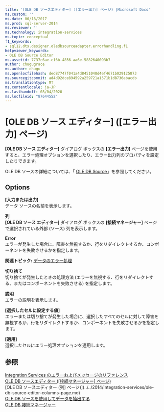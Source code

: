 ```yaml
---
title: '[OLE DB ソースエディター] ([エラー出力] ページ) |Microsoft Docs'
ms.custom: ''
ms.date: 06/13/2017
ms.prod: sql-server-2014
ms.reviewer: ''
ms.technology: integration-services
ms.topic: conceptual
f1_keywords:
- sql12.dts.designer.oledbsourceadapter.errorhandling.f1
helpviewer_keywords:
- OLE DB Source Editor
ms.assetid: 7737c6ae-c16b-4856-aa6e-5882640093b7
author: chugugrace
ms.author: chugu
ms.openlocfilehash: ded87747f041a4d8451048d4ef4671b029125873
ms.sourcegitcommit: ad4d92dce894592a259721a1571b1d8736abacdb
ms.translationtype: MT
ms.contentlocale: ja-JP
ms.lasthandoff: 08/04/2020
ms.locfileid: "87644552"
---
```

# <a name="ole-db-source-editor-error-output-page"></a>[OLE DB ソース エディター] ([エラー出力] ページ)
  **[OLE DB ソース エディター]** ダイアログ ボックスの **[エラー出力]** ページを使用すると、エラー処理オプションを選択したり、エラー出力列のプロパティを設定したりできます。  
  
 OLE DB ソースの詳細については、「 [OLE DB Source](data-flow/ole-db-source.md)」を参照してください。  
  
## <a name="options"></a>Options  
 **[入力または出力]**  
 データ ソースの名前を表示します。  
  
 **列**  
 **[OLE DB ソース エディター]** ダイアログ ボックスの **[接続マネージャー]** ページで選択されている外部 (ソース) 列を表示します。  
  
 **Error**  
 エラーが発生した場合に、障害を無視するか、行をリダイレクトするか、コンポーネントを失敗させるかを指定します。  
  
 **関連トピック:** [データのエラー処理](data-flow/error-handling-in-data.md)  
  
 **切り捨て**  
 切り捨てが発生したときの処理方法 (エラーを無視する、行をリダイレクトする、またはコンポーネントを失敗させる) を指定します。  
  
 **説明**  
 エラーの説明を表示します。  
  
 **[選択したセルに設定する値]**  
 エラーまたは切り捨てが発生した場合に、選択したすべてのセルに対して障害を無視するか、行をリダイレクトするか、コンポーネントを失敗させるかを指定します。  
  
 **[適用]**  
 選択したセルにエラー処理オプションを適用します。  
  
## <a name="see-also"></a>参照  
 [Integration Services のエラーおよびメッセージのリファレンス](../../2014/integration-services/integration-services-error-and-message-reference.md)   
 [OLE DB ソースエディター &#40;[接続マネージャー] ページ&#41;](../../2014/integration-services/ole-db-source-editor-connection-manager-page.md)   
 [OLE DB ソースエディター &#40;列] ページ&#41;](../../2014/integration-services/ole-db-source-editor-columns-page.md)   
 [OLE DB ソースを使用してデータを抽出する](data-flow/extract-data-by-using-the-ole-db-source.md)   
 [OLE DB 接続マネージャー](connection-manager/ole-db-connection-manager.md)  
  
  
